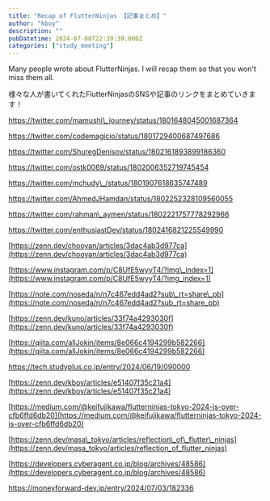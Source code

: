 ```yaml
---
title: "Recap of FlutterNinjas 【記事まとめ】"
author: "kboy"
description: ""
pubDatetime: 2024-07-08T22:39:39.000Z
categories: ["study_meeting"]
---
```


Many people wrote about FlutterNinjas. I will recap them so that you won't miss them all.

様々な人が書いてくれたFlutterNinjasのSNSや記事のリンクをまとめていきます！

https://twitter.com/mamushi\_journey/status/1801648045001687364

https://twitter.com/codemagicio/status/1801729400687497686

https://twitter.com/ShuregDenisov/status/1802161893899186360

https://twitter.com/ostk0069/status/1802006352719745454

https://twitter.com/mchudy\_/status/1801907618635747489

https://twitter.com/AhmedJHamdan/status/1802252328109560055

https://twitter.com/rahman\_aymen/status/1802221757778292966

https://twitter.com/enthusiastDev/status/1802416821225549990

[https://zenn.dev/chooyan/articles/3dac4ab3d977ca](https://zenn.dev/chooyan/articles/3dac4ab3d977ca)

[https://www.instagram.com/p/C8UfE5wyyT4/?img\_index=1](https://www.instagram.com/p/C8UfE5wyyT4/?img_index=1)

[https://note.com/noseda/n/n7c467edd4ad2?sub\_rt=share\_pb](https://note.com/noseda/n/n7c467edd4ad2?sub_rt=share_pb)

[https://zenn.dev/kuno/articles/33f74a4293030f](https://zenn.dev/kuno/articles/33f74a4293030f)

[https://qiita.com/allJokin/items/8e066c4194299b582266](https://qiita.com/allJokin/items/8e066c4194299b582266)

https://tech.studyplus.co.jp/entry/2024/06/19/090000

[https://zenn.dev/kboy/articles/e51407f35c21a4](https://zenn.dev/kboy/articles/e51407f35c21a4)

[https://medium.com/@keifujikawa/flutterninjas-tokyo-2024-is-over-cfb6ffd6db20](https://medium.com/@keifujikawa/flutterninjas-tokyo-2024-is-over-cfb6ffd6db20)

[https://zenn.dev/masa\_tokyo/articles/reflection\_of\_flutter\_ninjas](https://zenn.dev/masa_tokyo/articles/reflection_of_flutter_ninjas)

[https://developers.cyberagent.co.jp/blog/archives/48586](https://developers.cyberagent.co.jp/blog/archives/48586)

https://moneyforward-dev.jp/entry/2024/07/03/182336